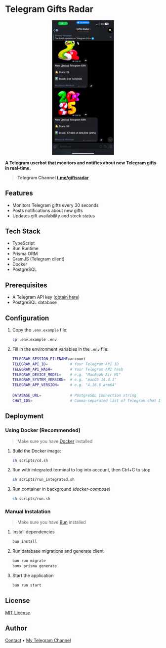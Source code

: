 # Telegram Gifts Radar

<div style="text-align: center;">
  <img src="assets/image.jpg" alt="Interface preview" width="200">
</div>

__A Telegram userbot that monitors and notifies about new Telegram gifts in real-time.__

> __Telegram Channel [t.me/giftsradar](https:/t.me/giftsradar)__

## Features

- Monitors Telegram gifts every 30 seconds
- Posts notifications about new gifts
- Updates gift availability and stock status

## Tech Stack

- TypeScript
- Bun Runtime
- Prisma ORM
- GramJS (Telegram client)
- Docker
- PostgreSQL

## Prerequisites

- A Telegram API key ([obtain here](https://my.telegram.org/apps))
- PostgreSQL database

## Configuration

1. Copy the `.env.example` file:

    ```sh
    cp .env.example .env
    ```

2. Fill in the environment variables in the `.env` file:

    ```sh
    TELEGRAM_SESSION_FILENAME=account
    TELEGRAM_API_ID=          # Your Telegram API ID
    TELEGRAM_API_HASH=        # Your Telegram API hash
    TELEGRAM_DEVICE_MODEL=    # e.g. "MacBook Air M1"
    TELEGRAM_SYSTEM_VERSION=  # e.g. "macOS 14.4.1" 
    TELEGRAM_APP_VERSION=     # e.g. "4.16.8 arm64"

    DATABASE_URL=             # PostgreSQL connection string
    CHAT_IDS=                 # Comma-separated list of Telegram chat IDs to notify in
    ```

## Deployment

### Using Docker (Recommended)

> Make sure you have [Docker](https://https://docker.io/) installed

1. Build the Docker image:

    ```sh
    sh scripts/cd.sh
    ```

2. Run with integrated terminal to log into account, then Ctrl+C to stop

    ```sh
    sh scripts/run_integrated.sh
    ```

3. Run container in background _(docker-compose)_

    ```sh
    sh scripts/run.sh
    ```

### Manual Instalation

> Make sure you have [Bun](https://bun.sh) installed

1. Install dependencies

    ```sh
    bun install
    ```

2. Run database migrations and generate client

    ```sh
    bun run migrate
    bunx prisma generate
    ```

3. Start the application

    ```sh
    bun run start
    ```

## License

[MIT License](LICENSE)

## Author

[Contact](t.me/maxktz) • [My Telegram Channel](t.me/xcrypto_dev)
